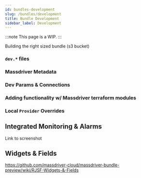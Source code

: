 ```yaml
---
id: bundles-development
slug: /bundles/development
title: Bundle Development
sidebar_label: Development
---
```


:::note
This page is a WIP.
:::

Building the right sized bundle (s3 bucket)

### `dev.*` files

### Massdriver Metadata

### Dev Params & Connections

### Adding functionality w/ Massdriver terraform modules

### Local `Provider` Overrides

## Integrated Monitoring & Alarms

Link to screenshot

## Widgets & Fields

https://github.com/massdriver-cloud/massdriver-bundle-preview/wiki/RJSF-Widgets-&-Fields
